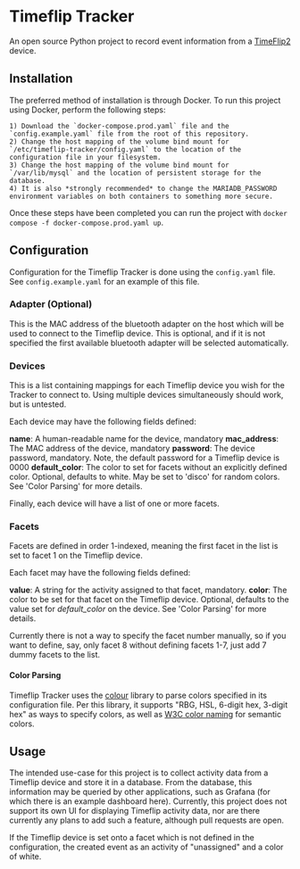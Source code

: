 # Timeflip Tracker
An open source Python project to record event information from a [TimeFlip2](https://timeflip.io/) device.

## Installation
The preferred method of installation is through Docker. To run this project using Docker, perform the following steps:

    1) Download the `docker-compose.prod.yaml` file and the `config.example.yaml` file from the root of this repository.
    2) Change the host mapping of the volume bind mount for `/etc/timeflip-tracker/config.yaml` to the location of the configuration file in your filesystem.
    3) Change the host mapping of the volume bind mount for `/var/lib/mysql` and the location of persistent storage for the database.
    4) It is also *strongly recommended* to change the MARIADB_PASSWORD environment variables on both containers to something more secure.

Once these steps have been completed you can run the project with `docker compose -f docker-compose.prod.yaml up`.


## Configuration
Configuration for the Timeflip Tracker is done using the `config.yaml` file. See `config.example.yaml` for an example of this file.

### Adapter (Optional)
This is the MAC address of the bluetooth adapter on the host which will be used to connect to the Timeflip device. This is optional, and if it is not specified the first available bluetooth adapter will be selected automatically.

### Devices
This is a list containing mappings for each Timeflip device you wish for the Tracker to connect to. Using multiple devices simultaneously should work, but is untested.

Each device may have the following fields defined:

 **name**: A human-readable name for the device, mandatory
 **mac_address**: The MAC address of the device, mandatory
 **password**: The device password, mandatory. Note, the default password for a Timeflip device is 0000
 **default_color**: The color to set for facets without an explicitly defined color. Optional, defaults to white. May be set to 'disco' for random colors. See 'Color Parsing' for more details.

Finally, each device will have a list of one or more facets.

### Facets
Facets are defined in order 1-indexed, meaning the first facet in the list is set to facet 1 on the Timeflip device.

Each facet may have the following fields defined:

 **value**: A string for the activity assigned to that facet, mandatory.
 **color**: The color to be set for that facet on the Timeflip device. Optional, defaults to the value set for *default_color* on the device. See 'Color Parsing' for more details.

Currently there is not a way to specify the facet number manually, so if you want to define, say, only facet 8 without defining facets 1-7, just add 7 dummy facets to the list.

#### Color Parsing
Timeflip Tracker uses the [colour](https://pypi.org/project/colour/) library to parse colors specified in its configuration file. Per this library, it supports "RBG, HSL, 6-digit hex, 3-digit hex" as ways to specify colors, as well as [W3C color naming](https://www.w3.org/TR/css-color-3/#svg-color) for semantic colors.

## Usage
The intended use-case for this project is to collect activity data from a Timeflip device and store it in a database. From the database, this information may be queried by other applications, such as Grafana (for which there is an example dashboard here). Currently, this project does not support its own UI for displaying Timeflip activity data, nor are there currently any plans to add such a feature, although pull requests are open.


If the Timeflip device is set onto a facet which is not defined in the configuration, the created event as an activity of "unassigned" and a color of white.
